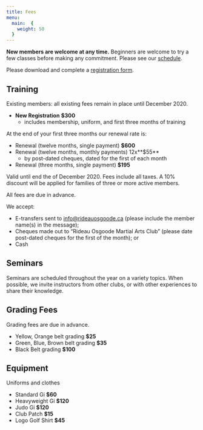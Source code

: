 ```yaml
---
title: Fees
menu: 
  main:  {
    weight: 50
  }
---
```


**New members are welcome at any time.** Beginners are welcome to try a few classes before making any commitment. Please see our [schedule](/schedule).

Please download and complete a [registration form](/forms/ROMACRegistrationForm.pdf).

## Training

Existing members: all existing fees remain in place until December 2020.

* **New Registration** **$300**
    * includes membership, uniform, and first three months of training

At the end of your first three months our renewal rate is:

* Renewal (twelve months, single payment) **$600**
* Renewal (twelve months, monthly payments) 12x**$55**
    * by post-dated cheques, dated for the first of each month
*  Renewal (three months, single payment) **$195**

Valid until end the of December 2020. Fees include all taxes. A 10% discount will be applied for families of three or more active members.

All fees are due in advance. 

We accept:

* E-transfers sent to [info@rideauosgoode.ca](info@rideauosgoode.ca) (please include the member name(s) in the message);
* Cheques made out to “Rideau Osgoode Martial Arts Club” (please date post-dated cheques for the first of the month); or
* Cash

## Seminars

Seminars are scheduled throughout the year on a variety topics. When possible, we invite instructors from other clubs, or with other experiences to share their knowledge.

## Grading Fees

Grading fees are due in advance.

-   Yellow, Orange belt grading **$25**
-   Green, Blue, Brown belt grading **$35**
-   Black Belt grading **$100**

## Equipment

Uniforms and clothes

-   Standard Gi **$60**
-   Heavyweight Gi **$120**
-   Judo Gi **$120**
-   Club Patch **$15**
-   Logo Golf Shirt **$45**
